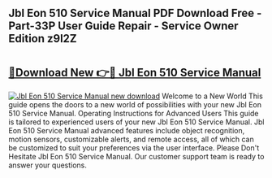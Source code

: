 ## Jbl Eon 510 Service Manual PDF Download Free - Part-33P User Guide Repair - Service Owner Edition z9l2Z

# <h2><a href="http://bc6211.oget.top/?id=Jbl+Eon+510+Service+Manual">🔗Download New 👉🔴 Jbl Eon 510 Service Manual</a></h2>

[![Jbl Eon 510 Service Manual new download](https://i.imgur.com/5g1atiW.png)](http://bc6211.oget.top/?id=Jbl+Eon+510+Service+Manual)
Welcome to a New World This guide opens the doors to a new world of possibilities with your new Jbl Eon 510 Service Manual. Operating Instructions for Advanced Users This guide is tailored to experienced users of your new Jbl Eon 510 Service Manual. Jbl Eon 510 Service Manual advanced features include object recognition, motion sensors, customizable alerts, and remote access, all of which can be customized to suit your preferences via the user interface. Please Don't Hesitate Jbl Eon 510 Service Manual. Our customer support team is ready to answer your questions.
